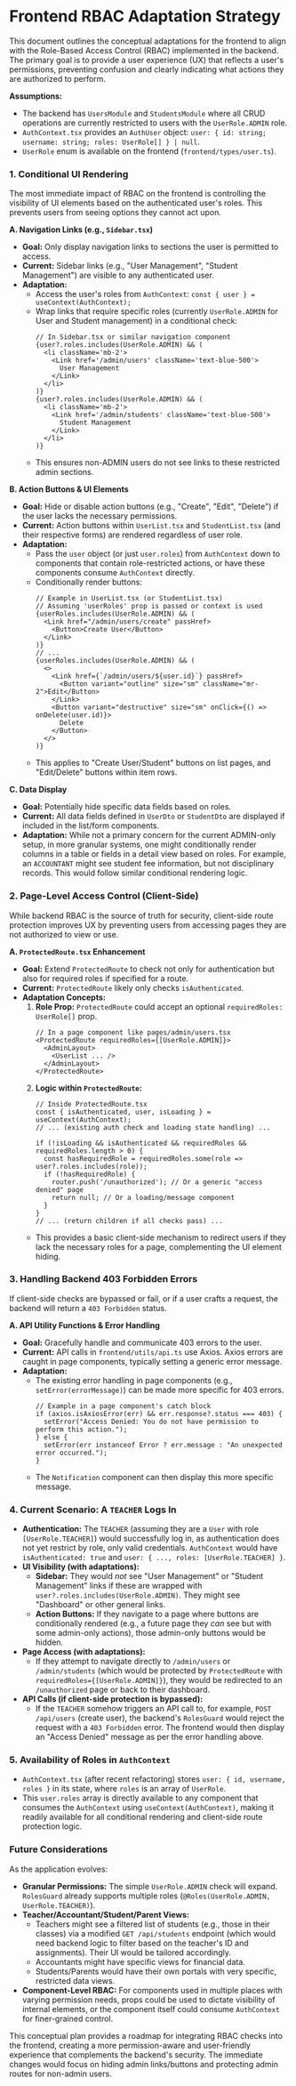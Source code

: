 # Frontend RBAC Adaptation Strategy

This document outlines the conceptual adaptations for the frontend to align with the Role-Based Access Control (RBAC) implemented in the backend. The primary goal is to provide a user experience (UX) that reflects a user's permissions, preventing confusion and clearly indicating what actions they are authorized to perform.

**Assumptions:**
-   The backend has `UsersModule` and `StudentsModule` where all CRUD operations are currently restricted to users with the `UserRole.ADMIN` role.
-   `AuthContext.tsx` provides an `AuthUser` object: `user: { id: string; username: string; roles: UserRole[] } | null`.
-   `UserRole` enum is available on the frontend (`frontend/types/user.ts`).

### 1. Conditional UI Rendering

The most immediate impact of RBAC on the frontend is controlling the visibility of UI elements based on the authenticated user's roles. This prevents users from seeing options they cannot act upon.

**A. Navigation Links (e.g., `Sidebar.tsx`)**

-   **Goal:** Only display navigation links to sections the user is permitted to access.
-   **Current:** Sidebar links (e.g., "User Management", "Student Management") are visible to any authenticated user.
-   **Adaptation:**
    -   Access the user's roles from `AuthContext`: `const { user } = useContext(AuthContext);`
    -   Wrap links that require specific roles (currently `UserRole.ADMIN` for User and Student management) in a conditional check:
        ```tsx
        // In Sidebar.tsx or similar navigation component
        {user?.roles.includes(UserRole.ADMIN) && (
          <li className='mb-2'>
            <Link href='/admin/users' className='text-blue-500'>
              User Management
            </Link>
          </li>
        )}
        {user?.roles.includes(UserRole.ADMIN) && (
          <li className='mb-2'>
            <Link href='/admin/students' className='text-blue-500'>
              Student Management
            </Link>
          </li>
        )}
        ```
    -   This ensures non-ADMIN users do not see links to these restricted admin sections.

**B. Action Buttons & UI Elements**

-   **Goal:** Hide or disable action buttons (e.g., "Create", "Edit", "Delete") if the user lacks the necessary permissions.
-   **Current:** Action buttons within `UserList.tsx` and `StudentList.tsx` (and their respective forms) are rendered regardless of user role.
-   **Adaptation:**
    -   Pass the `user` object (or just `user.roles`) from `AuthContext` down to components that contain role-restricted actions, or have these components consume `AuthContext` directly.
    -   Conditionally render buttons:
        ```tsx
        // Example in UserList.tsx (or StudentList.tsx)
        // Assuming 'userRoles' prop is passed or context is used
        {userRoles.includes(UserRole.ADMIN) && (
          <Link href="/admin/users/create" passHref>
            <Button>Create User</Button>
          </Link>
        )}
        // ...
        {userRoles.includes(UserRole.ADMIN) && (
          <>
            <Link href={`/admin/users/${user.id}`} passHref>
              <Button variant="outline" size="sm" className="mr-2">Edit</Button>
            </Link>
            <Button variant="destructive" size="sm" onClick={() => onDelete(user.id)}>
              Delete
            </Button>
          </>
        )}
        ```
    -   This applies to "Create User/Student" buttons on list pages, and "Edit/Delete" buttons within item rows.

**C. Data Display**
-   **Goal:** Potentially hide specific data fields based on roles.
-   **Current:** All data fields defined in `UserDto` or `StudentDto` are displayed if included in the list/form components.
-   **Adaptation:** While not a primary concern for the current ADMIN-only setup, in more granular systems, one might conditionally render columns in a table or fields in a detail view based on roles. For example, an `ACCOUNTANT` might see student fee information, but not disciplinary records. This would follow similar conditional rendering logic.

### 2. Page-Level Access Control (Client-Side)

While backend RBAC is the source of truth for security, client-side route protection improves UX by preventing users from accessing pages they are not authorized to view or use.

**A. `ProtectedRoute.tsx` Enhancement**

-   **Goal:** Extend `ProtectedRoute` to check not only for authentication but also for required roles if specified for a route.
-   **Current:** `ProtectedRoute` likely only checks `isAuthenticated`.
-   **Adaptation Concepts:**
    1.  **Role Prop:** `ProtectedRoute` could accept an optional `requiredRoles: UserRole[]` prop.
        ```tsx
        // In a page component like pages/admin/users.tsx
        <ProtectedRoute requiredRoles={[UserRole.ADMIN]}>
          <AdminLayout>
            <UserList ... />
          </AdminLayout>
        </ProtectedRoute>
        ```
    2.  **Logic within `ProtectedRoute`:**
        ```tsx
        // Inside ProtectedRoute.tsx
        const { isAuthenticated, user, isLoading } = useContext(AuthContext);
        // ... (existing auth check and loading state handling) ...

        if (!isLoading && isAuthenticated && requiredRoles && requiredRoles.length > 0) {
          const hasRequiredRole = requiredRoles.some(role => user?.roles.includes(role));
          if (!hasRequiredRole) {
            router.push('/unauthorized'); // Or a generic "access denied" page
            return null; // Or a loading/message component
          }
        }
        // ... (return children if all checks pass) ...
        ```
    - This provides a basic client-side mechanism to redirect users if they lack the necessary roles for a page, complementing the UI element hiding.

### 3. Handling Backend 403 Forbidden Errors

If client-side checks are bypassed or fail, or if a user crafts a request, the backend will return a `403 Forbidden` status.

**A. API Utility Functions & Error Handling**

-   **Goal:** Gracefully handle and communicate 403 errors to the user.
-   **Current:** API calls in `frontend/utils/api.ts` use Axios. Axios errors are caught in page components, typically setting a generic error message.
-   **Adaptation:**
    -   The existing error handling in page components (e.g., `setError(errorMessage)`) can be made more specific for 403 errors.
        ```tsx
        // Example in a page component's catch block
        if (axios.isAxiosError(err) && err.response?.status === 403) {
          setError("Access Denied: You do not have permission to perform this action.");
        } else {
          setError(err instanceof Error ? err.message : "An unexpected error occurred.");
        }
        ```
    -   The `Notification` component can then display this more specific message.

### 4. Current Scenario: A `TEACHER` Logs In

-   **Authentication:** The `TEACHER` (assuming they are a `User` with role `[UserRole.TEACHER]`) would successfully log in, as authentication does not yet restrict by role, only valid credentials. `AuthContext` would have `isAuthenticated: true` and `user: { ..., roles: [UserRole.TEACHER] }`.
-   **UI Visibility (with adaptations):**
    -   **Sidebar:** They would *not* see "User Management" or "Student Management" links if these are wrapped with `user?.roles.includes(UserRole.ADMIN)`. They might see "Dashboard" or other general links.
    -   **Action Buttons:** If they navigate to a page where buttons are conditionally rendered (e.g., a future page they *can* see but with some admin-only actions), those admin-only buttons would be hidden.
-   **Page Access (with adaptations):**
    -   If they attempt to navigate directly to `/admin/users` or `/admin/students` (which would be protected by `ProtectedRoute` with `requiredRoles={[UserRole.ADMIN]}`), they would be redirected to an `/unauthorized` page or back to their dashboard.
-   **API Calls (if client-side protection is bypassed):**
    -   If the `TEACHER` somehow triggers an API call to, for example, `POST /api/users` (create user), the backend's `RolesGuard` would reject the request with a `403 Forbidden` error. The frontend would then display an "Access Denied" message as per the error handling above.

### 5. Availability of Roles in `AuthContext`

-   `AuthContext.tsx` (after recent refactoring) stores `user: { id, username, roles }` in its state, where `roles` is an array of `UserRole`.
-   This `user.roles` array is directly available to any component that consumes the `AuthContext` using `useContext(AuthContext)`, making it readily available for all conditional rendering and client-side route protection logic.

### Future Considerations

As the application evolves:
-   **Granular Permissions:** The simple `UserRole.ADMIN` check will expand. `RolesGuard` already supports multiple roles (`@Roles(UserRole.ADMIN, UserRole.TEACHER)`).
-   **Teacher/Accountant/Student/Parent Views:**
    -   Teachers might see a filtered list of students (e.g., those in their classes) via a modified `GET /api/students` endpoint (which would need backend logic to filter based on the teacher's ID and assignments). Their UI would be tailored accordingly.
    -   Accountants might have specific views for financial data.
    -   Students/Parents would have their own portals with very specific, restricted data views.
-   **Component-Level RBAC:** For components used in multiple places with varying permission needs, props could be used to dictate visibility of internal elements, or the component itself could consume `AuthContext` for finer-grained control.

This conceptual plan provides a roadmap for integrating RBAC checks into the frontend, creating a more permission-aware and user-friendly experience that complements the backend's security. The immediate changes would focus on hiding admin links/buttons and protecting admin routes for non-admin users.
